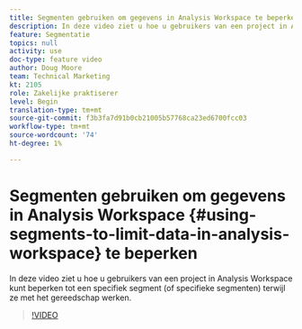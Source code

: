 ```yaml
---
title: Segmenten gebruiken om gegevens in Analysis Workspace te beperken
description: In deze video ziet u hoe u gebruikers van een project in Analysis Workspace kunt beperken tot een specifiek segment (of specifieke segmenten) terwijl ze met het gereedschap werken.
feature: Segmentatie
topics: null
activity: use
doc-type: feature video
author: Doug Moore
team: Technical Marketing
kt: 2105
role: Zakelijke praktiserer
level: Begin
translation-type: tm+mt
source-git-commit: f3b3fa7d91b0cb21005b57768ca23ed6700fcc03
workflow-type: tm+mt
source-wordcount: '74'
ht-degree: 1%

---
```



# Segmenten gebruiken om gegevens in Analysis Workspace {#using-segments-to-limit-data-in-analysis-workspace} te beperken

In deze video ziet u hoe u gebruikers van een project in Analysis Workspace kunt beperken tot een specifiek segment (of specifieke segmenten) terwijl ze met het gereedschap werken.

>[!VIDEO](https://video.tv.adobe.com/v/24038/?quality=12)